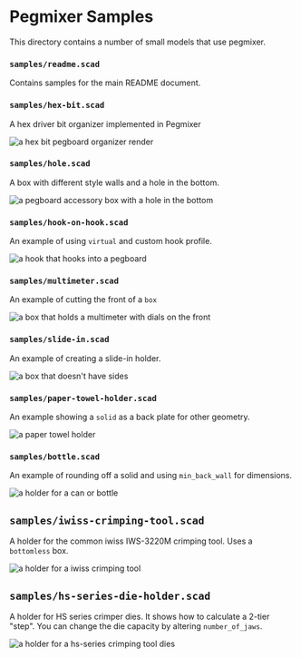 # Pegmixer Samples

This directory contains a number of small models that use pegmixer. 

### `samples/readme.scad`

Contains samples for the main README document.

### `samples/hex-bit.scad`

A hex driver bit organizer implemented in Pegmixer

![a hex bit pegboard organizer render](../images/example-hex-bit.png)


### `samples/hole.scad`

A box with different style walls and a hole in the bottom.

![a pegboard accessory box with a hole in the bottom](../images/example-hole.png)


### `samples/hook-on-hook.scad`

An example of using `virtual` and custom hook profile.

![a hook that hooks into a pegboard](../images/example-hook-on-hook.png)

### `samples/multimeter.scad`

An example of cutting the front of a `box`

![a box that holds a multimeter with dials on the front](../images/example-multimeter.png)

### `samples/slide-in.scad`

An example of creating a slide-in holder.

![a box that doesn't have sides](../images/example-slide-in.png)


### `samples/paper-towel-holder.scad`

An example showing a `solid` as a back plate for other geometry.

![a paper towel holder](../images/example-paper-towel.jpg)


### `samples/bottle.scad`

An example of rounding off a solid and using `min_back_wall` for dimensions.

![a holder for a can or bottle](../images/example-bottle.png)

## `samples/iwiss-crimping-tool.scad`

A holder for the common iwiss IWS-3220M crimping tool. Uses a `bottomless` box.

![a holder for a iwiss crimping tool](../images/example-iwiss.png)

## `samples/hs-series-die-holder.scad`

A holder for HS series crimper dies. It shows how to calculate a 2-tier "step". You can change the die capacity by altering `number_of_jaws`.

![a holder for a hs-series crimping tool dies](../images/example-hs-series-die-holder.png)
